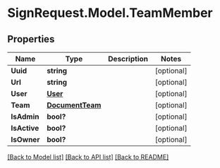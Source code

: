 # SignRequest.Model.TeamMember
## Properties

Name | Type | Description | Notes
------------ | ------------- | ------------- | -------------
**Uuid** | **string** |  | [optional] 
**Url** | **string** |  | [optional] 
**User** | [**User**](User.md) |  | [optional] 
**Team** | [**DocumentTeam**](DocumentTeam.md) |  | [optional] 
**IsAdmin** | **bool?** |  | [optional] 
**IsActive** | **bool?** |  | [optional] 
**IsOwner** | **bool?** |  | [optional] 

[[Back to Model list]](../README.md#documentation-for-models) [[Back to API list]](../README.md#documentation-for-api-endpoints) [[Back to README]](../README.md)

